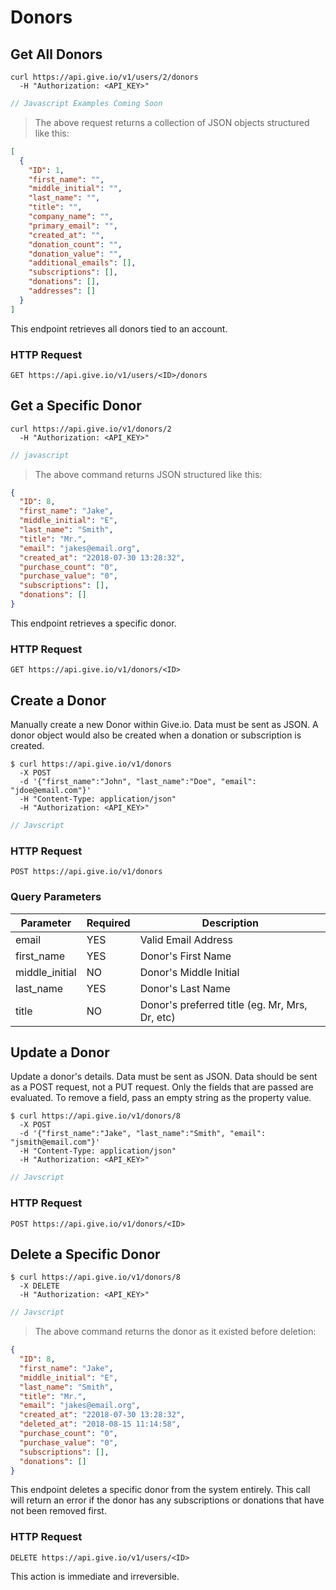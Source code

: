 # Donors

## Get All Donors


```shell
curl https://api.give.io/v1/users/2/donors
  -H "Authorization: <API_KEY>"
```

```javascript
// Javascript Examples Coming Soon
```

> The above request returns a collection of JSON objects structured like this:

```json
[
  {
    "ID": 1,
    "first_name": "",
    "middle_initial": "",
    "last_name": "",
    "title": "",
    "company_name": "",
    "primary_email": "",
    "created_at": "",
    "donation_count": "",
    "donation_value": "",
    "additional_emails": [],
    "subscriptions": [],
    "donations": [],
    "addresses": []
  }
]
```

This endpoint retrieves all donors tied to an account.

### HTTP Request

`GET https://api.give.io/v1/users/<ID>/donors`


## Get a Specific Donor


```shell
curl https://api.give.io/v1/donors/2
  -H "Authorization: <API_KEY>"
```

```javascript
// javascript
```

> The above command returns JSON structured like this:

```json
{
  "ID": 8,
  "first_name": "Jake",
  "middle_initial": "E",
  "last_name": "Smith",
  "title": "Mr.",
  "email": "jakes@email.org",
  "created_at": "22018-07-30 13:28:32",
  "purchase_count": "0",
  "purchase_value": "0",
  "subscriptions": [],
  "donations": []
}
```

This endpoint retrieves a specific donor.

### HTTP Request

`GET https://api.give.io/v1/donors/<ID>`

## Create a Donor

Manually create a new Donor within Give.io. Data must be sent as JSON.
A donor object would also be created when a donation or subscription is
created.

```shell
$ curl https://api.give.io/v1/donors
  -X POST
  -d '{"first_name":"John", "last_name":"Doe", "email": "jdoe@email.com"}'
  -H "Content-Type: application/json"
  -H "Authorization: <API_KEY>"
```

```javascript
// Javscript
```

### HTTP Request

`POST https://api.give.io/v1/donors`

### Query Parameters

Parameter | Required | Description
--------- | ------- | -----------
email | YES | Valid Email Address
first_name  | YES | Donor's First Name
middle_initial | NO | Donor's Middle Initial
last_name | YES | Donor's Last Name
title | NO | Donor's preferred title (eg. Mr, Mrs, Dr, etc)


## Update a Donor

Update a donor's details. Data must be sent as JSON.
Data should be sent as a POST request, not a PUT request.
Only the fields that are passed are evaluated. To remove a
field, pass an empty string as the property value.

```shell
$ curl https://api.give.io/v1/donors/8
  -X POST
  -d '{"first_name":"Jake", "last_name":"Smith", "email": "jsmith@email.com"}'
  -H "Content-Type: application/json"
  -H "Authorization: <API_KEY>"
```

```javascript
// Javscript
```

### HTTP Request

`POST https://api.give.io/v1/donors/<ID>`

## Delete a Specific Donor

```shell
$ curl https://api.give.io/v1/donors/8
  -X DELETE
  -H "Authorization: <API_KEY>"
```

```javascript
// Javscript
```

> The above command returns the donor as it existed before deletion:

```json
{
  "ID": 8,
  "first_name": "Jake",
  "middle_initial": "E",
  "last_name": "Smith",
  "title": "Mr.",
  "email": "jakes@email.org",
  "created_at": "22018-07-30 13:28:32",
  "deleted_at": "2018-08-15 11:14:58",
  "purchase_count": "0",
  "purchase_value": "0",
  "subscriptions": [],
  "donations": []
}
```

This endpoint deletes a specific donor from the system entirely.
This call will return an error if the donor has any subscriptions
or donations that have not been removed first.

### HTTP Request

`DELETE https://api.give.io/v1/users/<ID>`

<aside class="warning">This action is immediate and irreversible.</aside>

